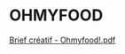 # OHMYFOOD
 
[Brief créatif - Ohmyfood!.pdf](https://github.com/maximelbv/MaximeLefebvre_3_100821/files/7082318/Brief.creatif.-.Ohmyfood.pdf)

